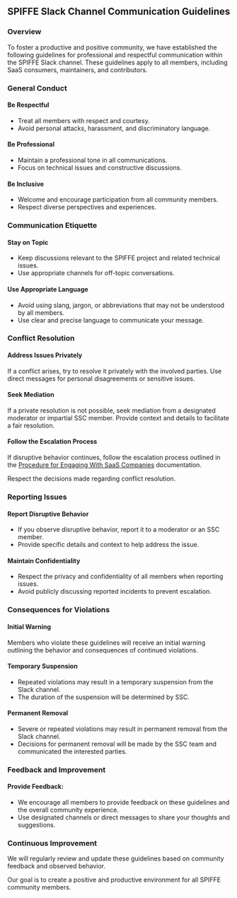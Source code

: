 ## SPIFFE Slack Channel Communication Guidelines

### Overview

To foster a productive and positive community, we have established the 
following guidelines for professional and respectful communication within the 
SPIFFE Slack channel. These guidelines apply to all members, including SaaS 
consumers, maintainers, and contributors.

### General Conduct

#### Be Respectful

* Treat all members with respect and courtesy.
* Avoid personal attacks, harassment, and discriminatory language.

#### Be Professional

* Maintain a professional tone in all communications.
* Focus on technical issues and constructive discussions.

#### Be Inclusive

* Welcome and encourage participation from all community members.
* Respect diverse perspectives and experiences.

### Communication Etiquette

#### Stay on Topic

* Keep discussions relevant to the SPIFFE project and related technical issues.
* Use appropriate channels for off-topic conversations.

#### Use Appropriate Language

* Avoid using slang, jargon, or abbreviations that may not be understood by 
  all members.
* Use clear and precise language to communicate your message.

### Conflict Resolution

#### Address Issues Privately

If a conflict arises, try to resolve it privately with the involved parties.
Use direct messages for personal disagreements or sensitive issues.

#### Seek Mediation

If a private resolution is not possible, seek mediation from a designated 
moderator or impartial SSC member.
Provide context and details to facilitate a fair resolution.

#### Follow the Escalation Process

If disruptive behavior continues, follow the escalation process outlined in the
[Procedure for Engaging With SaaS Companies](saas-companies-engagement-procedure.md)
documentation.

Respect the decisions made regarding conflict resolution.

### Reporting Issues

#### Report Disruptive Behavior

* If you observe disruptive behavior, report it to a moderator or an SSC member.
* Provide specific details and context to help address the issue.

#### Maintain Confidentiality

* Respect the privacy and confidentiality of all members when reporting issues.
* Avoid publicly discussing reported incidents to prevent escalation.

### Consequences for Violations

#### Initial Warning

Members who violate these guidelines will receive an initial warning outlining 
the behavior and consequences of continued violations.

#### Temporary Suspension

* Repeated violations may result in a temporary suspension from the Slack channel.
* The duration of the suspension will be determined by SSC.

#### Permanent Removal

* Severe or repeated violations may result in permanent removal from the Slack 
channel.
* Decisions for permanent removal will be made by the SSC team and communicated
  the interested parties.

### Feedback and Improvement

#### Provide Feedback:

* We encourage all members to provide feedback on these guidelines and the 
  overall community experience.
* Use designated channels or direct messages to share your thoughts and 
  suggestions.

### Continuous Improvement

We will regularly review and update these guidelines based on community feedback 
and observed behavior.

Our goal is to create a positive and productive environment for all SPIFFE 
community members.


